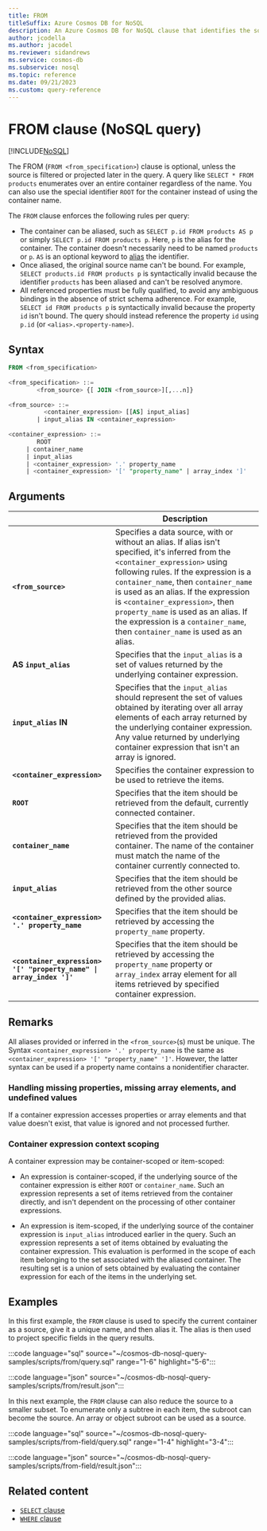 ```yaml
---
title: FROM
titleSuffix: Azure Cosmos DB for NoSQL
description: An Azure Cosmos DB for NoSQL clause that identifies the source of data for a query.
author: jcodella
ms.author: jacodel
ms.reviewer: sidandrews
ms.service: cosmos-db
ms.subservice: nosql
ms.topic: reference
ms.date: 09/21/2023
ms.custom: query-reference
---
```


# FROM clause (NoSQL query)

[!INCLUDE[NoSQL](../../includes/appliesto-nosql.md)]

The FROM (``FROM <from_specification>``) clause is optional, unless the source is filtered or projected later in the query. A query like ``SELECT * FROM products`` enumerates over an entire container regardless of the name. You can also use the special identifier ``ROOT`` for the container instead of using the container name.

The ``FROM`` clause enforces the following rules per query:

- The container can be aliased, such as ``SELECT p.id FROM products AS p`` or simply ``SELECT p.id FROM products p``. Here, ``p`` is the alias for the container. The container doesn't necessarily need to be named ``products`` or ``p``. ``AS`` is an optional keyword to [alias](working-with-json.md#alias-values) the identifier.  
- Once aliased, the original source name can't be bound. For example, ``SELECT products.id FROM products p`` is syntactically invalid because the identifier ``products`` has been aliased and can't be resolved anymore.  
- All referenced properties must be fully qualified, to avoid any ambiguous bindings in the absence of strict schema adherence. For example, ``SELECT id FROM products p`` is syntactically invalid because the property ``id`` isn't bound. The query should instead reference the property ``id`` using ``p.id`` (or ``<alias>.<property-name>``).

## Syntax

```sql  
FROM <from_specification>  
  
<from_specification> ::=
        <from_source> {[ JOIN <from_source>][,...n]}  
  
<from_source> ::=
          <container_expression> [[AS] input_alias]  
        | input_alias IN <container_expression>  
  
<container_expression> ::=
        ROOT
     | container_name  
     | input_alias  
     | <container_expression> '.' property_name  
     | <container_expression> '[' "property_name" | array_index ']'
```  

## Arguments

| | Description |
| --- | --- |
| **``<from_source>``** | Specifies a data source, with or without an alias. If alias isn't specified, it's inferred from the ``<container_expression>`` using following rules. If the expression is a ``container_name``, then ``container_name`` is used as an alias. If the expression is ``<container_expression>``, then ``property_name`` is used as an alias. If the expression is a ``container_name``, then ``container_name`` is used as an alias. |
| **AS ``input_alias``** | Specifies that the ``input_alias`` is a set of values returned by the underlying container expression. |
| **``input_alias`` IN** | Specifies that the ``input_alias`` should represent the set of values obtained by iterating over all array elements of each array returned by the underlying container expression. Any value returned by underlying container expression that isn't an array is ignored. |
| **``<container_expression>``** | Specifies the container expression to be used to retrieve the items. |
| **``ROOT``** | Specifies that the item should be retrieved from the default, currently connected container. |
| **``container_name``** | Specifies that the item should be retrieved from the provided container. The name of the container must match the name of the container currently connected to. |
| **``input_alias``** | Specifies that the item should be retrieved from the other source defined by the provided alias. |
| **``<container_expression> '.' property_name``** | Specifies that the item should be retrieved by accessing the ``property_name`` property. |
| **``<container_expression> '[' "property_name" \| array_index ']'``** | Specifies that the item should be retrieved by accessing the ``property_name`` property or ``array_index`` array element for all items retrieved by specified container expression. |

## Remarks

All aliases provided or inferred in the ``<from_source>``(s) must be unique. The Syntax ``<container_expression> '.' property_name`` is the same as ``<container_expression> '[' "property_name" ']'``. However, the latter syntax can be used if a property name contains a nonidentifier character.  

### Handling missing properties, missing array elements, and undefined values

If a container expression accesses properties or array elements and that value doesn't exist, that value is ignored and not processed further.  

### Container expression context scoping  

A container expression may be container-scoped or item-scoped:  

- An expression is container-scoped, if the underlying source of the container expression is either ``ROOT`` or ``container_name``. Such an expression represents a set of items retrieved from the container directly, and isn't dependent on the processing of other container expressions.  

- An expression is item-scoped, if the underlying source of the container expression is ``input_alias`` introduced earlier in the query. Such an expression represents a set of items obtained by evaluating the container expression. This evaluation is performed in the scope of each item belonging to the set associated with the aliased container. The resulting set is a union of sets obtained by evaluating the container expression for each of the items in the underlying set.

## Examples

In this first example, the ``FROM`` clause is used to specify the current container as a source, give it a unique name, and then alias it. The alias is then used to project specific fields in the query results.

:::code language="sql" source="~/cosmos-db-nosql-query-samples/scripts/from/query.sql" range="1-6" highlight="5-6":::

:::code language="json" source="~/cosmos-db-nosql-query-samples/scripts/from/result.json":::

In this next example, the ``FROM`` clause can also reduce the source to a smaller subset. To enumerate only a subtree in each item, the subroot can become the source. An array or object subroot can be used as a source.

:::code language="sql" source="~/cosmos-db-nosql-query-samples/scripts/from-field/query.sql" range="1-4" highlight="3-4":::

:::code language="json" source="~/cosmos-db-nosql-query-samples/scripts/from-field/result.json":::

## Related content

- [``SELECT`` clause](select.md)
- [``WHERE`` clause](where.md)
